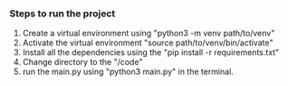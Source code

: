 ### Steps to run the project
1. Create a virtual environment using "python3 -m venv path/to/venv"
2. Activate the virtual environment "source path/to/venv/bin/activate"
1. Install all the dependencies using the "pip install -r requirements.txt"
2. Change directory to the "/code"
3. run the main.py using "python3 main.py" in the terminal. 
